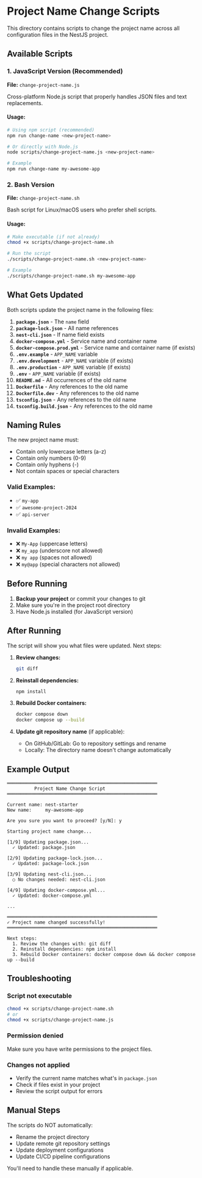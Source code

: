 # Project Name Change Scripts

This directory contains scripts to change the project name across all configuration files in the NestJS project.

## Available Scripts

### 1. JavaScript Version (Recommended)
**File:** `change-project-name.js`

Cross-platform Node.js script that properly handles JSON files and text replacements.

#### Usage:
```bash
# Using npm script (recommended)
npm run change-name <new-project-name>

# Or directly with Node.js
node scripts/change-project-name.js <new-project-name>

# Example
npm run change-name my-awesome-app
```

### 2. Bash Version
**File:** `change-project-name.sh`

Bash script for Linux/macOS users who prefer shell scripts.

#### Usage:
```bash
# Make executable (if not already)
chmod +x scripts/change-project-name.sh

# Run the script
./scripts/change-project-name.sh <new-project-name>

# Example
./scripts/change-project-name.sh my-awesome-app
```

## What Gets Updated

Both scripts update the project name in the following files:

1. **`package.json`** - The `name` field
2. **`package-lock.json`** - All name references
3. **`nest-cli.json`** - If name field exists
4. **`docker-compose.yml`** - Service name and container name
5. **`docker-compose.prod.yml`** - Service name and container name (if exists)
6. **`.env.example`** - `APP_NAME` variable
7. **`.env.development`** - `APP_NAME` variable (if exists)
8. **`.env.production`** - `APP_NAME` variable (if exists)
9. **`.env`** - `APP_NAME` variable (if exists)
10. **`README.md`** - All occurrences of the old name
11. **`Dockerfile`** - Any references to the old name
12. **`Dockerfile.dev`** - Any references to the old name
13. **`tsconfig.json`** - Any references to the old name
14. **`tsconfig.build.json`** - Any references to the old name

## Naming Rules

The new project name must:
- Contain only lowercase letters (a-z)
- Contain only numbers (0-9)
- Contain only hyphens (-)
- Not contain spaces or special characters

### Valid Examples:
- ✅ `my-app`
- ✅ `awesome-project-2024`
- ✅ `api-server`

### Invalid Examples:
- ❌ `My-App` (uppercase letters)
- ❌ `my_app` (underscore not allowed)
- ❌ `my app` (spaces not allowed)
- ❌ `my@app` (special characters not allowed)

## Before Running

1. **Backup your project** or commit your changes to git
2. Make sure you're in the project root directory
3. Have Node.js installed (for JavaScript version)

## After Running

The script will show you what files were updated. Next steps:

1. **Review changes:**
   ```bash
   git diff
   ```

2. **Reinstall dependencies:**
   ```bash
   npm install
   ```

3. **Rebuild Docker containers:**
   ```bash
   docker compose down
   docker compose up --build
   ```

4. **Update git repository name** (if applicable):
   - On GitHub/GitLab: Go to repository settings and rename
   - Locally: The directory name doesn't change automatically

## Example Output

```
═══════════════════════════════════════════════════════
          Project Name Change Script
═══════════════════════════════════════════════════════

Current name: nest-starter
New name:     my-awesome-app

Are you sure you want to proceed? [y/N]: y

Starting project name change...

[1/9] Updating package.json...
  ✓ Updated: package.json

[2/9] Updating package-lock.json...
  ✓ Updated: package-lock.json

[3/9] Updating nest-cli.json...
  ○ No changes needed: nest-cli.json

[4/9] Updating docker-compose.yml...
  ✓ Updated: docker-compose.yml

...

═══════════════════════════════════════════════════════
✓ Project name changed successfully!
═══════════════════════════════════════════════════════

Next steps:
  1. Review the changes with: git diff
  2. Reinstall dependencies: npm install
  3. Rebuild Docker containers: docker compose down && docker compose up --build
```

## Troubleshooting

### Script not executable
```bash
chmod +x scripts/change-project-name.sh
# or
chmod +x scripts/change-project-name.js
```

### Permission denied
Make sure you have write permissions to the project files.

### Changes not applied
- Verify the current name matches what's in `package.json`
- Check if files exist in your project
- Review the script output for errors

## Manual Steps

The scripts do NOT automatically:
- Rename the project directory
- Update remote git repository settings
- Update deployment configurations
- Update CI/CD pipeline configurations

You'll need to handle these manually if applicable.
